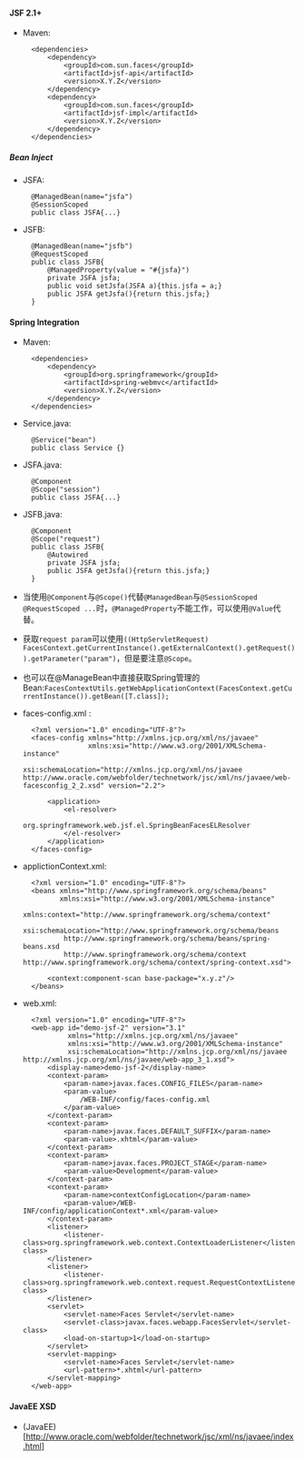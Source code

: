 #### JSF 2.1+
+ Maven:

		<dependencies>
		    <dependency>
		        <groupId>com.sun.faces</groupId>
		        <artifactId>jsf-api</artifactId>	
		        <version>X.Y.Z</version>	        
		    </dependency>
		    <dependency>
		        <groupId>com.sun.faces</groupId>
		        <artifactId>jsf-impl</artifactId>		        
		        <version>X.Y.Z</version>
		    </dependency>
		</dependencies>
		
##### Bean Inject
+ JSFA:

		@ManagedBean(name="jsfa")
		@SessionScoped
		public class JSFA{...}

+ JSFB:		

		@ManagedBean(name="jsfb")
		@RequestScoped
		public class JSFB{
			@ManagedProperty(value = "#{jsfa}")
			private JSFA jsfa;
			public void setJsfa(JSFA a){this.jsfa = a;}
			public JSFA getJsfa(){return this.jsfa;}
		}		

#### Spring Integration
+ Maven:
		
		<dependencies>
			<dependency>
		        <groupId>org.springframework</groupId>
			    <artifactId>spring-webmvc</artifactId>
			    <version>X.Y.Z</version>
		    </dependency>
		</dependencies>

+ Service.java:		

		@Service("bean")
		public class Service {}

+ JSFA.java:
		
		@Component
		@Scope("session")
		public class JSFA{...}

+ JSFB.java:
		
		@Component
		@Scope("request")
		public class JSFB{
			@Autowired
			private JSFA jsfa;
			public JSFA getJsfa(){return this.jsfa;}
		}			

* 当使用`@Component`与`@Scope()`代替`@ManagedBean`与`@SessionScoped @RequestScoped ...`时，`@ManagedProperty`不能工作，可以使用`@Value`代替。

* 获取`request param`可以使用`((HttpServletRequest) FacesContext.getCurrentInstance().getExternalContext().getRequest()).getParameter("param")`，但是要注意`@Scope`。

* 也可以在@ManageBean中直接获取Spring管理的Bean:`FacesContextUtils.getWebApplicationContext(FacesContext.getCurrentInstance()).getBean([T.class]);`

+ faces-config.xml : 
	
		<?xml version="1.0" encoding="UTF-8"?>
		<faces-config xmlns="http://xmlns.jcp.org/xml/ns/javaee"
		              xmlns:xsi="http://www.w3.org/2001/XMLSchema-instance"
		              xsi:schemaLocation="http://xmlns.jcp.org/xml/ns/javaee http://www.oracle.com/webfolder/technetwork/jsc/xml/ns/javaee/web-facesconfig_2_2.xsd" version="2.2">

		    <application>
		        <el-resolver>
		            org.springframework.web.jsf.el.SpringBeanFacesELResolver
		        </el-resolver>
		    </application>		
		</faces-config>

+ applictionContext.xml:

		<?xml version="1.0" encoding="UTF-8"?>
		<beans xmlns="http://www.springframework.org/schema/beans"
		       xmlns:xsi="http://www.w3.org/2001/XMLSchema-instance"
		       xmlns:context="http://www.springframework.org/schema/context"
		       xsi:schemaLocation="http://www.springframework.org/schema/beans
		        http://www.springframework.org/schema/beans/spring-beans.xsd
		        http://www.springframework.org/schema/context http://www.springframework.org/schema/context/spring-context.xsd">
		
		    <context:component-scan base-package="x.y.z"/>
		</beans>

+ web.xml:

		<?xml version="1.0" encoding="UTF-8"?>
		<web-app id="demo-jsf-2" version="3.1"
		         xmlns="http://xmlns.jcp.org/xml/ns/javaee"
		         xmlns:xsi="http://www.w3.org/2001/XMLSchema-instance"
		         xsi:schemaLocation="http://xmlns.jcp.org/xml/ns/javaee http://xmlns.jcp.org/xml/ns/javaee/web-app_3_1.xsd">
		    <display-name>demo-jsf-2</display-name>		
		    <context-param>
		        <param-name>javax.faces.CONFIG_FILES</param-name>
		        <param-value>
		            /WEB-INF/config/faces-config.xml
		        </param-value>
		    </context-param>		
		    <context-param>
		        <param-name>javax.faces.DEFAULT_SUFFIX</param-name>
		        <param-value>.xhtml</param-value>
		    </context-param>	
		    <context-param>
		        <param-name>javax.faces.PROJECT_STAGE</param-name>
		        <param-value>Development</param-value>
		    </context-param>
		    <context-param>
		        <param-name>contextConfigLocation</param-name>
		        <param-value>/WEB-INF/config/applicationContext*.xml</param-value>
		    </context-param>
		    <listener>
		        <listener-class>org.springframework.web.context.ContextLoaderListener</listener-class>
		    </listener>		
		    <listener>
		        <listener-class>org.springframework.web.context.request.RequestContextListener</listener-class>
		    </listener>		
		    <servlet>
		        <servlet-name>Faces Servlet</servlet-name>
		        <servlet-class>javax.faces.webapp.FacesServlet</servlet-class>
		        <load-on-startup>1</load-on-startup>
		    </servlet>		
		    <servlet-mapping>
		        <servlet-name>Faces Servlet</servlet-name>
		        <url-pattern>*.xhtml</url-pattern>
		    </servlet-mapping>
		</web-app>				

#### JavaEE XSD
+ (JavaEE)[http://www.oracle.com/webfolder/technetwork/jsc/xml/ns/javaee/index.html]
